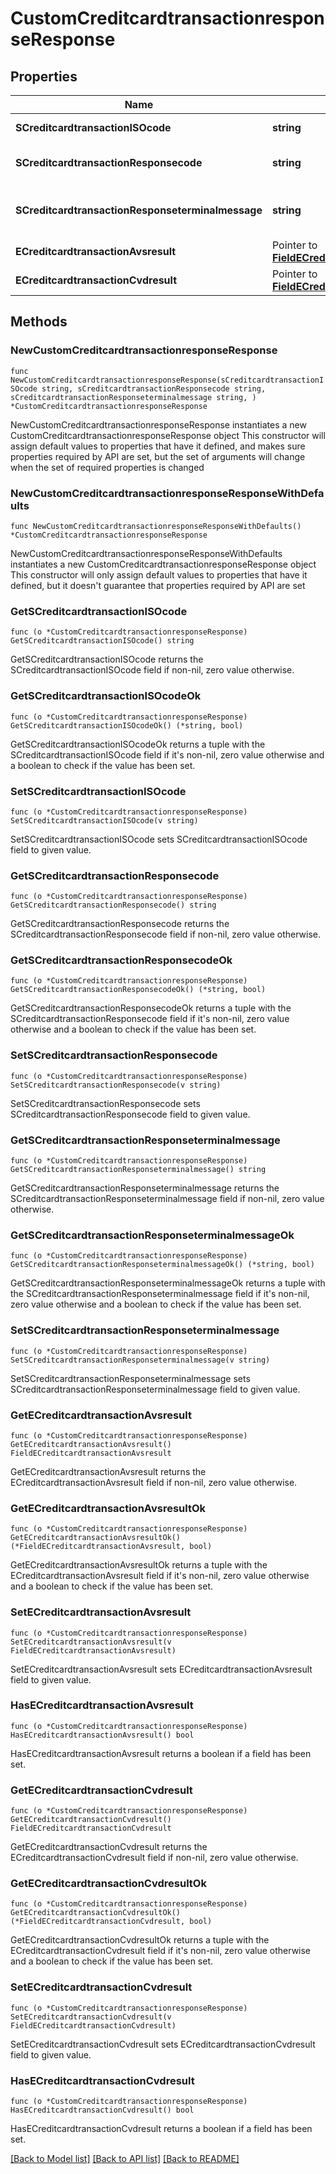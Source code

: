 # CustomCreditcardtransactionresponseResponse

## Properties

Name | Type | Description | Notes
------------ | ------------- | ------------- | -------------
**SCreditcardtransactionISOcode** | **string** | The ISO code | 
**SCreditcardtransactionResponsecode** | **string** | The response code | 
**SCreditcardtransactionResponseterminalmessage** | **string** | The terminal response message | 
**ECreditcardtransactionAvsresult** | Pointer to [**FieldECreditcardtransactionAvsresult**](FieldECreditcardtransactionAvsresult.md) |  | [optional] 
**ECreditcardtransactionCvdresult** | Pointer to [**FieldECreditcardtransactionCvdresult**](FieldECreditcardtransactionCvdresult.md) |  | [optional] 

## Methods

### NewCustomCreditcardtransactionresponseResponse

`func NewCustomCreditcardtransactionresponseResponse(sCreditcardtransactionISOcode string, sCreditcardtransactionResponsecode string, sCreditcardtransactionResponseterminalmessage string, ) *CustomCreditcardtransactionresponseResponse`

NewCustomCreditcardtransactionresponseResponse instantiates a new CustomCreditcardtransactionresponseResponse object
This constructor will assign default values to properties that have it defined,
and makes sure properties required by API are set, but the set of arguments
will change when the set of required properties is changed

### NewCustomCreditcardtransactionresponseResponseWithDefaults

`func NewCustomCreditcardtransactionresponseResponseWithDefaults() *CustomCreditcardtransactionresponseResponse`

NewCustomCreditcardtransactionresponseResponseWithDefaults instantiates a new CustomCreditcardtransactionresponseResponse object
This constructor will only assign default values to properties that have it defined,
but it doesn't guarantee that properties required by API are set

### GetSCreditcardtransactionISOcode

`func (o *CustomCreditcardtransactionresponseResponse) GetSCreditcardtransactionISOcode() string`

GetSCreditcardtransactionISOcode returns the SCreditcardtransactionISOcode field if non-nil, zero value otherwise.

### GetSCreditcardtransactionISOcodeOk

`func (o *CustomCreditcardtransactionresponseResponse) GetSCreditcardtransactionISOcodeOk() (*string, bool)`

GetSCreditcardtransactionISOcodeOk returns a tuple with the SCreditcardtransactionISOcode field if it's non-nil, zero value otherwise
and a boolean to check if the value has been set.

### SetSCreditcardtransactionISOcode

`func (o *CustomCreditcardtransactionresponseResponse) SetSCreditcardtransactionISOcode(v string)`

SetSCreditcardtransactionISOcode sets SCreditcardtransactionISOcode field to given value.


### GetSCreditcardtransactionResponsecode

`func (o *CustomCreditcardtransactionresponseResponse) GetSCreditcardtransactionResponsecode() string`

GetSCreditcardtransactionResponsecode returns the SCreditcardtransactionResponsecode field if non-nil, zero value otherwise.

### GetSCreditcardtransactionResponsecodeOk

`func (o *CustomCreditcardtransactionresponseResponse) GetSCreditcardtransactionResponsecodeOk() (*string, bool)`

GetSCreditcardtransactionResponsecodeOk returns a tuple with the SCreditcardtransactionResponsecode field if it's non-nil, zero value otherwise
and a boolean to check if the value has been set.

### SetSCreditcardtransactionResponsecode

`func (o *CustomCreditcardtransactionresponseResponse) SetSCreditcardtransactionResponsecode(v string)`

SetSCreditcardtransactionResponsecode sets SCreditcardtransactionResponsecode field to given value.


### GetSCreditcardtransactionResponseterminalmessage

`func (o *CustomCreditcardtransactionresponseResponse) GetSCreditcardtransactionResponseterminalmessage() string`

GetSCreditcardtransactionResponseterminalmessage returns the SCreditcardtransactionResponseterminalmessage field if non-nil, zero value otherwise.

### GetSCreditcardtransactionResponseterminalmessageOk

`func (o *CustomCreditcardtransactionresponseResponse) GetSCreditcardtransactionResponseterminalmessageOk() (*string, bool)`

GetSCreditcardtransactionResponseterminalmessageOk returns a tuple with the SCreditcardtransactionResponseterminalmessage field if it's non-nil, zero value otherwise
and a boolean to check if the value has been set.

### SetSCreditcardtransactionResponseterminalmessage

`func (o *CustomCreditcardtransactionresponseResponse) SetSCreditcardtransactionResponseterminalmessage(v string)`

SetSCreditcardtransactionResponseterminalmessage sets SCreditcardtransactionResponseterminalmessage field to given value.


### GetECreditcardtransactionAvsresult

`func (o *CustomCreditcardtransactionresponseResponse) GetECreditcardtransactionAvsresult() FieldECreditcardtransactionAvsresult`

GetECreditcardtransactionAvsresult returns the ECreditcardtransactionAvsresult field if non-nil, zero value otherwise.

### GetECreditcardtransactionAvsresultOk

`func (o *CustomCreditcardtransactionresponseResponse) GetECreditcardtransactionAvsresultOk() (*FieldECreditcardtransactionAvsresult, bool)`

GetECreditcardtransactionAvsresultOk returns a tuple with the ECreditcardtransactionAvsresult field if it's non-nil, zero value otherwise
and a boolean to check if the value has been set.

### SetECreditcardtransactionAvsresult

`func (o *CustomCreditcardtransactionresponseResponse) SetECreditcardtransactionAvsresult(v FieldECreditcardtransactionAvsresult)`

SetECreditcardtransactionAvsresult sets ECreditcardtransactionAvsresult field to given value.

### HasECreditcardtransactionAvsresult

`func (o *CustomCreditcardtransactionresponseResponse) HasECreditcardtransactionAvsresult() bool`

HasECreditcardtransactionAvsresult returns a boolean if a field has been set.

### GetECreditcardtransactionCvdresult

`func (o *CustomCreditcardtransactionresponseResponse) GetECreditcardtransactionCvdresult() FieldECreditcardtransactionCvdresult`

GetECreditcardtransactionCvdresult returns the ECreditcardtransactionCvdresult field if non-nil, zero value otherwise.

### GetECreditcardtransactionCvdresultOk

`func (o *CustomCreditcardtransactionresponseResponse) GetECreditcardtransactionCvdresultOk() (*FieldECreditcardtransactionCvdresult, bool)`

GetECreditcardtransactionCvdresultOk returns a tuple with the ECreditcardtransactionCvdresult field if it's non-nil, zero value otherwise
and a boolean to check if the value has been set.

### SetECreditcardtransactionCvdresult

`func (o *CustomCreditcardtransactionresponseResponse) SetECreditcardtransactionCvdresult(v FieldECreditcardtransactionCvdresult)`

SetECreditcardtransactionCvdresult sets ECreditcardtransactionCvdresult field to given value.

### HasECreditcardtransactionCvdresult

`func (o *CustomCreditcardtransactionresponseResponse) HasECreditcardtransactionCvdresult() bool`

HasECreditcardtransactionCvdresult returns a boolean if a field has been set.


[[Back to Model list]](../README.md#documentation-for-models) [[Back to API list]](../README.md#documentation-for-api-endpoints) [[Back to README]](../README.md)


